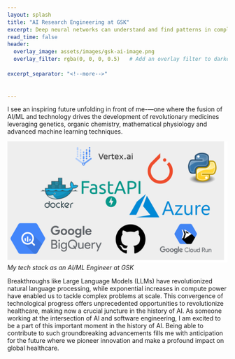 ```yaml
---
layout: splash
title: "AI Research Engineering at GSK"
excerpt: Deep neural networks can understand and find patterns in complex biological data and allow us to get ahead of disease for patients. What a time to be alive, when we can uncover novel insights into biological mechanisms, accelerate drug discovery processes, and deliver innovative solutions for improved patient outcomes due to advancements in AI. 
read_time: false
header:
  overlay_image: assets/images/gsk-ai-image.png
  overlay_filter: rgba(0, 0, 0, 0.5)   # Add an overlay filter to darken the image

excerpt_separator: "<!--more-->"


---
```

<!--more-->


I see an inspiring future unfolding in front of me-—one where the fusion of AI/ML and technology drives the development of revolutionary medicines leveraging genetics, organic chemistry, mathematical physiology and advanced machine learning techniques. 


![stack](../assets/images/aiml-stack.png)
*My tech stack as an AI/ML Engineer at GSK*

Breakthroughs like Large Language Models (LLMs) have revolutionized natural language processing, while exponential increases in compute power have enabled us to tackle complex problems at scale. This convergence of technological progress offers unprecedented opportunities to revolutionize healthcare, making now a crucial juncture in the history of AI. As someone working at the intersection of AI and software engineering, I am excited to be a part of this important moment in the history of AI. Being able to contribute to such groundbreaking advancements fills me with anticipation for the future where we pioneer innovation and make a profound impact on global healthcare.

